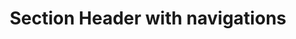 ---
title: Section Header with navigations
category: Application
paid: true
isActive: true
ltr: {"react":{"jsxTail":[{"label":"App.jsx","code":"export default () => {\n\n    const navigation = [\n        {\n            href: \"javascript:void(0)\",\n            name: \"Overview\"\n        },\n        {\n            href: \"javascript:void(0)\",\n            name: \"Integration\"\n        },\n        {\n            href: \"javascript:void(0)\",\n            name: \"Billing\"\n        },\n        {\n            href: \"javascript:void(0)\",\n            name: \"Transactions\"\n        },\n        {\n            href: \"javascript:void(0)\",\n            name: \"plans\"\n        },\n    ]\n\n    return (\n        <div className=\"max-w-screen-xl mx-auto px-4 pt-4 md:px-8\">\n            <div className=\"max-w-lg\">\n                <h3 className=\"text-gray-800 text-2xl font-bold\">\n                    Team members\n                </h3>\n                <p className=\"text-gray-600 mt-2\">\n                    Lorem Ipsum is simply dummy text of the printing and typesetting industry.\n                </p>\n            </div>\n            <div className=\"mt-6\">\n                <ul className=\"w-full border-b flex items-center gap-x-3 overflow-x-auto\">\n                    {\n                        navigation.map((item, idx) => (\n                            // Replace [idx == 0] with [window.location.pathname == item.path] or create your own logic\n                            <li key={idx} className={`py-2 border-b-2 ${idx == 0 ? \"border-indigo-600 text-indigo-600\" : \"border-white text-gray-500\"}`}>\n                                <a\n                                    href={item.href}\n                                    className=\"py-2.5 px-4 rounded-lg duration-150 text-sm hover:text-indigo-600 hover:bg-gray-50 active:bg-gray-100 font-medium\"\n                                >\n                                    {item.name}\n                                </a>\n                            </li>\n                        ))\n                    }\n                </ul>\n            </div>\n        </div>\n    )\n}"}],"jsxCss":[]},"vue":{"vueTail":[],"vueCss":[]},"preview":"function App() {\n  const navigation = [{\n    href: \"javascript:void(0)\",\n    name: \"Overview\"\n  }, {\n    href: \"javascript:void(0)\",\n    name: \"Integration\"\n  }, {\n    href: \"javascript:void(0)\",\n    name: \"Billing\"\n  }, {\n    href: \"javascript:void(0)\",\n    name: \"Transactions\"\n  }, {\n    href: \"javascript:void(0)\",\n    name: \"plans\"\n  }];\n  return /*#__PURE__*/React.createElement(\"div\", {\n    className: \"max-w-screen-xl mx-auto px-4 pt-4 md:px-8\"\n  }, /*#__PURE__*/React.createElement(\"div\", {\n    className: \"max-w-lg\"\n  }, /*#__PURE__*/React.createElement(\"h3\", {\n    className: \"text-gray-800 text-2xl font-bold\"\n  }, \"Team members\"), /*#__PURE__*/React.createElement(\"p\", {\n    className: \"text-gray-600 mt-2\"\n  }, \"Lorem Ipsum is simply dummy text of the printing and typesetting industry.\")), /*#__PURE__*/React.createElement(\"div\", {\n    className: \"mt-6\"\n  }, /*#__PURE__*/React.createElement(\"ul\", {\n    className: \"w-full border-b flex items-center gap-x-3 overflow-x-auto\"\n  }, navigation.map((item, idx) =>\n  /*#__PURE__*/\n  // Replace [idx == 0] with [window.location.pathname == item.path] or create your own logic\n  React.createElement(\"li\", {\n    key: idx,\n    className: `py-2 border-b-2 ${idx == 0 ? \"border-indigo-600 text-indigo-600\" : \"border-white text-gray-500\"}`\n  }, /*#__PURE__*/React.createElement(\"a\", {\n    href: item.href,\n    className: \"py-2.5 px-4 rounded-lg duration-150 text-sm hover:text-indigo-600 hover:bg-gray-50 active:bg-gray-100 font-medium\"\n  }, item.name))))));\n}"}
rtl: {"preview":"function App() {\n  const navigation = [{\n    href: \"javascript:void(0)\",\n    name: \"الملخص\"\n  }, {\n    href: \"javascript:void(0)\",\n    name: \"التكاملات\"\n  }, {\n    href: \"javascript:void(0)\",\n    name: \"الفواتير\"\n  }, {\n    href: \"javascript:void(0)\",\n    name: \"المعاملات\"\n  }, {\n    href: \"javascript:void(0)\",\n    name: \"الخطط\"\n  }];\n  return /*#__PURE__*/React.createElement(\"div\", {\n    className: \"max-w-screen-xl mx-auto px-4 pt-4 md:px-8\"\n  }, /*#__PURE__*/React.createElement(\"div\", {\n    className: \"max-w-lg\"\n  }, /*#__PURE__*/React.createElement(\"h3\", {\n    className: \"text-gray-800 text-2xl font-bold\"\n  }, \"\\u0623\\u0639\\u0636\\u0627\\u0621 \\u0627\\u0644\\u0641\\u0631\\u064A\\u0642\"), /*#__PURE__*/React.createElement(\"p\", {\n    className: \"text-gray-600 mt-2\"\n  }, \"\\u0644\\u0648\\u0631\\u064A\\u0645 \\u0625\\u064A\\u0628\\u0633\\u0648\\u0645 \\u0647\\u0648 \\u0628\\u0628\\u0633\\u0627\\u0637\\u0629 \\u0646\\u0635 \\u0634\\u0643\\u0644\\u064A \\u064A\\u0633\\u062A\\u062E\\u062F\\u0645 \\u0641\\u064A \\u0635\\u0646\\u0627\\u0639\\u0629 \\u0627\\u0644\\u0637\\u0628\\u0627\\u0639\\u0629 \\u0648\\u0627\\u0644\\u062A\\u0646\\u0636\\u064A\\u062F.\")), /*#__PURE__*/React.createElement(\"div\", {\n    className: \"mt-6\"\n  }, /*#__PURE__*/React.createElement(\"ul\", {\n    className: \"w-full border-b flex items-center gap-x-3 overflow-x-auto\"\n  }, navigation.map((item, idx) =>\n  /*#__PURE__*/\n  // Replace [idx == 0] with [window.location.pathname == item.path] or create your own logic\n  React.createElement(\"li\", {\n    key: idx,\n    className: `py-2 border-b-2 ${idx == 0 ? \"border-indigo-600 text-indigo-600\" : \"border-white text-gray-500\"}`\n  }, /*#__PURE__*/React.createElement(\"a\", {\n    href: item.href,\n    className: \"py-2.5 px-4 rounded-lg duration-150 text-sm hover:text-indigo-600 hover:bg-gray-50 active:bg-gray-100 font-medium\"\n  }, item.name))))));\n}","react":{"jsxTail":[{"code":"export default () => {\n    \n    const navigation = [\n        {\n            href: \"javascript:void(0)\",\n            name: \"الملخص\"\n        },\n        {\n            href: \"javascript:void(0)\",\n            name: \"التكاملات\"\n        },\n        {\n            href: \"javascript:void(0)\",\n            name: \"الفواتير\"\n        },\n        {\n            href: \"javascript:void(0)\",\n            name: \"المعاملات\"\n        },\n        {\n            href: \"javascript:void(0)\",\n            name: \"الخطط\"\n        },\n    ]\n\n    return (\n        <div className=\"max-w-screen-xl mx-auto px-4 pt-4 md:px-8\">\n            <div className=\"max-w-lg\">\n                <h3 className=\"text-gray-800 text-2xl font-bold\">\n                    أعضاء الفريق\n                </h3>\n                <p className=\"text-gray-600 mt-2\">\n                    لوريم إيبسوم هو ببساطة نص شكلي يستخدم في صناعة الطباعة والتنضيد.\n                </p>\n            </div>\n            <div className=\"mt-6\">\n                <ul className=\"w-full border-b flex items-center gap-x-3 overflow-x-auto\">\n                    {\n                        navigation.map((item, idx) => (\n                            // Replace [idx == 0] with [window.location.pathname == item.path] or create your own logic\n                            <li key={idx} className={`py-2 border-b-2 ${idx == 0 ? \"border-indigo-600 text-indigo-600\" : \"border-white text-gray-500\"}`}>\n                                <a\n                                    href={item.href}\n                                    className=\"py-2.5 px-4 rounded-lg duration-150 text-sm hover:text-indigo-600 hover:bg-gray-50 active:bg-gray-100 font-medium\"\n                                >\n                                    {item.name}\n                                </a>\n                            </li>\n                        ))\n                    }\n                </ul>\n            </div>\n        </div>\n    )\n}","label":"App.jsx"}],"jsxCss":[]},"vue":{"vueCss":[],"vueTail":[]}}
slug: /section-headers
id: 7f3a52f6-c333-46f6-bca1-a50f5cf7b48d
created_at: 1668950908099
---